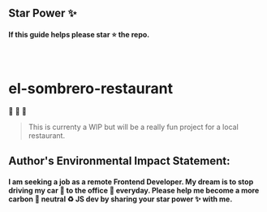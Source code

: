 ## Star Power :sparkles:

#### If this guide helps please star :star: the repo.

<br />

# el-sombrero-restaurant
:rose: :beer: :cactus: 

> This is currenty a WIP but will be a really fun project for a local restaurant.


## Author's Environmental Impact Statement:

#### I am seeking a job as a remote Frontend Developer. My dream is to stop driving my car :car: to the office :office: everyday. Please help me become a more carbon :deciduous_tree: neutral :recycle: JS dev by sharing your star power :sparkles: with me.
